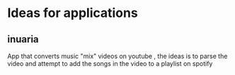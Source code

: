 
# Ideas for applications 

## inuaria


App that converts music "mix" videos on youtube , the ideas is to parse the video and attempt to add the songs in the video to a playlist on spotify

